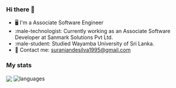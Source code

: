 ### Hi there :wave:

- 🖥 I'm a Associate Software Engineer
- :male-technologist: Currently working as an Associate Software Developer at Sanmark Solutions Pvt Ltd.
- :male-student: Studied Wayamba University of Sri Lanka.
- :e-mail: Contact me: suranjandesilva1995@gmail.com

### My stats

<img align="center" src="https://github-readme-stats.vercel.app/api?username=Sura-95&show_icons=true&include_all_commits=true&theme=dracula" />
<img align="center" src="https://github-readme-stats.vercel.app/api/top-langs/?username=SUra-95&&exclude_repo=SUra-95&layout=compact&theme=dracula" alt="languages"/>
